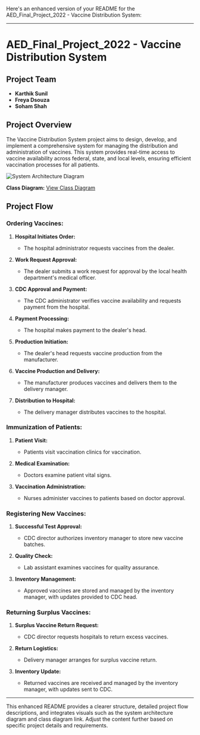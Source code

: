 Here's an enhanced version of your README for the AED_Final_Project_2022 - Vaccine Distribution System:

---

# AED_Final_Project_2022 - Vaccine Distribution System

## Project Team

- **Karthik Sunil** 
- **Freya Dsouza** 
- **Soham Shah** 

## Project Overview

The Vaccine Distribution System project aims to design, develop, and implement a comprehensive system for managing the distribution and administration of vaccines. This system provides real-time access to vaccine availability across federal, state, and local levels, ensuring efficient vaccination processes for all patients.

![System Architecture Diagram](https://user-images.githubusercontent.com/114313259/206962480-d2fc0b39-435f-4cf6-be00-c2af4b51d9f0.png)

**Class Diagram:** [View Class Diagram](https://lucid.app/lucidchart/d5a4ada5-1932-4fbf-85b0-80894be08d0a/edit?invitationId=inv_6480d0f5-e792-4e8c-828f-fbc491d35f8c)

## Project Flow

### Ordering Vaccines:

1. **Hospital Initiates Order:**
   - The hospital administrator requests vaccines from the dealer.

2. **Work Request Approval:**
   - The dealer submits a work request for approval by the local health department's medical officer.

3. **CDC Approval and Payment:**
   - The CDC administrator verifies vaccine availability and requests payment from the hospital.

4. **Payment Processing:**
   - The hospital makes payment to the dealer's head.

5. **Production Initiation:**
   - The dealer's head requests vaccine production from the manufacturer.

6. **Vaccine Production and Delivery:**
   - The manufacturer produces vaccines and delivers them to the delivery manager.

7. **Distribution to Hospital:**
   - The delivery manager distributes vaccines to the hospital.

### Immunization of Patients:

1. **Patient Visit:**
   - Patients visit vaccination clinics for vaccination.

2. **Medical Examination:**
   - Doctors examine patient vital signs.

3. **Vaccination Administration:**
   - Nurses administer vaccines to patients based on doctor approval.

### Registering New Vaccines:

1. **Successful Test Approval:**
   - CDC director authorizes inventory manager to store new vaccine batches.

2. **Quality Check:**
   - Lab assistant examines vaccines for quality assurance.

3. **Inventory Management:**
   - Approved vaccines are stored and managed by the inventory manager, with updates provided to CDC head.

### Returning Surplus Vaccines:

1. **Surplus Vaccine Return Request:**
   - CDC director requests hospitals to return excess vaccines.

2. **Return Logistics:**
   - Delivery manager arranges for surplus vaccine return.

3. **Inventory Update:**
   - Returned vaccines are received and managed by the inventory manager, with updates sent to CDC.

---

This enhanced README provides a clearer structure, detailed project flow descriptions, and integrates visuals such as the system architecture diagram and class diagram link. Adjust the content further based on specific project details and requirements.
